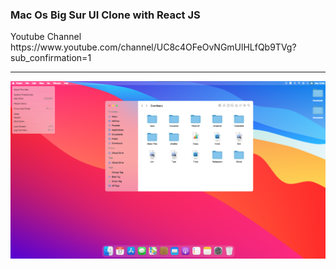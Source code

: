 <h3>Mac Os Big Sur UI Clone with React JS</h3>
<p>Youtube Channel https://www.youtube.com/channel/UC8c4OFeOvNGmUlHLfQb9TVg?sub_confirmation=1</p>

<hr>

<img src="src/assets/screenhot.png" />

